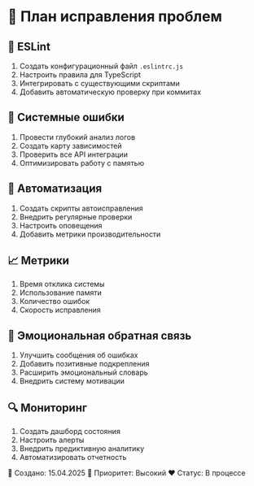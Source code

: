 # 🔧 План исправления проблем

## 🎯 ESLint
1. Создать конфигурационный файл `.eslintrc.js`
2. Настроить правила для TypeScript
3. Интегрировать с существующими скриптами
4. Добавить автоматическую проверку при коммитах

## 🐛 Системные ошибки
1. Провести глубокий анализ логов
2. Создать карту зависимостей
3. Проверить все API интеграции
4. Оптимизировать работу с памятью

## 🔄 Автоматизация
1. Создать скрипты автоисправления
2. Внедрить регулярные проверки
3. Настроить оповещения
4. Добавить метрики производительности

## 📈 Метрики
1. Время отклика системы
2. Использование памяти
3. Количество ошибок
4. Скорость исправления

## 🎨 Эмоциональная обратная связь
1. Улучшить сообщения об ошибках
2. Добавить позитивные подкрепления
3. Расширить эмоциональный словарь
4. Внедрить систему мотивации

## 🔍 Мониторинг
1. Создать дашборд состояния
2. Настроить алерты
3. Внедрить предиктивную аналитику
4. Автоматизировать отчетность

💫 Создано: 15.04.2025
🤖 Приоритет: Высокий
❤️ Статус: В процессе